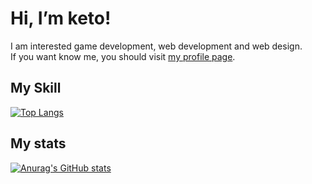 # Hi, I’m keto!

I am interested game development, web development and web design.<br />
If you want know me, you should visit [my profile page](https://keto21.f5.si/).

## My Skill
[![Top Langs](https://github-readme-stats.vercel.app/api/top-langs/?username=keto21f5si&layout=compact&theme=onedark)](https://github.com/anuraghazra/github-readme-stats)

## My stats
[![Anurag's GitHub stats](https://github-readme-stats.vercel.app/api?username=keto21f5si&theme=onedark)](https://github.com/anuraghazra/github-readme-stats)
